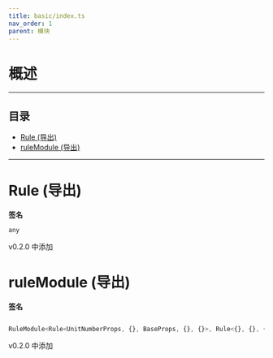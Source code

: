 ```yaml
---
title: basic/index.ts
nav_order: 1
parent: 模块
---
```


# 概述

---

<h2 class="text-delta">目录</h2>

- [Rule (导出)](#rule-%E5%AF%BC%E5%87%BA)
- [ruleModule (导出)](#rulemodule-%E5%AF%BC%E5%87%BA)

---

# Rule (导出)

**签名**

```ts
any
```

v0.2.0 中添加

# ruleModule (导出)

**签名**

```ts

RuleModule<Rule<UnitNumberProps, {}, BaseProps, {}, {}>, Rule<{}, {}, {}, {}, {}>, {}>

```

v0.2.0 中添加
